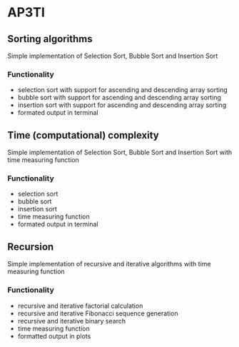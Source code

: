 # AP3TI

## Sorting algorithms
Simple implementation of Selection Sort, Bubble Sort and Insertion Sort

### Functionality
- selection sort with support for ascending and descending array sorting
- bubble sort with support for ascending and descending array sorting
- insertion sort with support for ascending and descending array sorting
- formated output in terminal

## Time (computational) complexity
Simple implementation of Selection Sort, Bubble Sort and Insertion Sort with time measuring function

### Functionality
- selection sort
- bubble sort
- insertion sort
- time measuring function
- formated output in terminal

## Recursion
Simple implementation of recursive and iterative algorithms with time measuring function

### Functionality
- recursive and iterative factorial calculation
- recursive and iterative Fibonacci sequence generation
- recursive and iterative binary search
- time measuring function
- formatted output in plots
